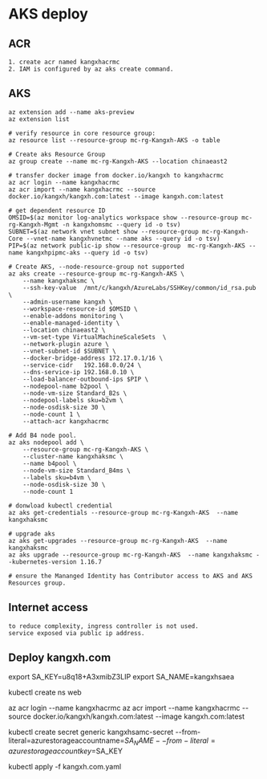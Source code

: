 # AKS deploy

## ACR

    1. create acr named kangxhacrmc
    2. IAM is configured by az aks create command. 

## AKS

    az extension add --name aks-preview
    az extension list

    # verify resource in core resource group: 
    az resource list --resource-group mc-rg-Kangxh-AKS -o table

    # Create aks Resource Group
    az group create --name mc-rg-Kangxh-AKS --location chinaeast2

    # transfer docker image from docker.io/kangxh to kangxhacrmc
    az acr login --name kangxhacrmc
    az acr import --name kangxhacrmc --source docker.io/kangxh/kangxh.com:latest --image kangxh.com:latest

    # get dependent resource ID
    OMSID=$(az monitor log-analytics workspace show --resource-group mc-rg-Kangxh-Mgmt -n kangxhomsmc --query id -o tsv)
    SUBNET=$(az network vnet subnet show --resource-group mc-rg-Kangxh-Core --vnet-name kangxhvnetmc --name aks --query id -o tsv)
    PIP=$(az network public-ip show --resource-group  mc-rg-Kangxh-AKS --name kangxhpipmc-aks --query id -o tsv)

    # Create AKS, --node-resource-group not supported
    az aks create --resource-group mc-rg-Kangxh-AKS \
        --name kangxhaksmc \
        --ssh-key-value  /mnt/c/kangxh/AzureLabs/SSHKey/common/id_rsa.pub \
        --admin-username kangxh \
        --workspace-resource-id $OMSID \
        --enable-addons monitoring \
        --enable-managed-identity \
        --location chinaeast2 \
        --vm-set-type VirtualMachineScaleSets  \
        --network-plugin azure \
        --vnet-subnet-id $SUBNET \
        --docker-bridge-address 172.17.0.1/16 \
        --service-cidr   192.168.0.0/24 \
        --dns-service-ip 192.168.0.10 \
        --load-balancer-outbound-ips $PIP \
        --nodepool-name b2pool \
        --node-vm-size Standard_B2s \
        --nodepool-labels sku=b2vm \
        --node-osdisk-size 30 \
        --node-count 1 \
        --attach-acr kangxhacrmc

    # Add B4 node pool.
    az aks nodepool add \
        --resource-group mc-rg-Kangxh-AKS \
        --cluster-name kangxhaksmc \
        --name b4pool \
        --node-vm-size Standard_B4ms \
        --labels sku=b4vm \
        --node-osdisk-size 30 \
        --node-count 1

    # donwload kubectl credential
    az aks get-credentials --resource-group mc-rg-Kangxh-AKS  --name kangxhaksmc

    # upgrade aks
    az aks get-upgrades --resource-group mc-rg-Kangxh-AKS  --name kangxhaksmc 
    az aks upgrade --resource-group mc-rg-Kangxh-AKS  --name kangxhaksmc --kubernetes-version 1.16.7

    # ensure the Mananged Identity has Contributor access to AKS and AKS Resources group.

## Internet access

    to reduce complexity, ingress controller is not used. 
    service exposed via public ip address.

## Deploy kangxh.com 

export SA_KEY=u8q18+A3xmibZ3LIP
export SA_NAME=kangxhsaea

kubectl create ns web

az acr login --name kangxhacrmc
az acr import --name kangxhacrmc --source docker.io/kangxh/kangxh.com:latest --image kangxh.com:latest

kubectl create secret generic kangxhsamc-secret --from-literal=azurestorageaccountname=$SA_NAME --from-literal=azurestorageaccountkey=$SA_KEY

kubectl apply -f kangxh.com.yaml